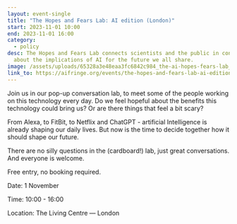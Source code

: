 ```yaml
---
layout: event-single
title: "The Hopes and Fears Lab: AI edition (London)"
start: 2023-11-01 10:00
end: 2023-11-01 16:00
category:
  - policy
desc: The Hopes and Fears Lab connects scientists and the public in conversation
  about the implications of AI for the future we all share.
image: /assets/uploads/65328a3e48eaa3fc6842c984_the-ai-hopes-fears-lab_-ai-edition-london-and-cambridge-.jpeg
link_to: https://aifringe.org/events/the-hopes-and-fears-lab-ai-edition-london
---
```


Join us in our pop-up conversation lab, to meet some of the people working on this technology every day. Do we feel hopeful about the benefits this technology could bring us? Or are there things that feel a bit scary?

From Alexa, to FitBit, to Netflix and ChatGPT - artificial Intelligence is already shaping our daily lives. But now is the time to decide together how it should shape our future.

There are no silly questions in the (cardboard!) lab, just great conversations. And everyone is welcome.

Free entry, no booking required.

Date: 1 November

Time: 10:00 - 16:00

Location: The Living Centre — London